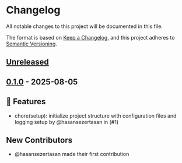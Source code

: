 # Changelog

All notable changes to this project will be documented in this file.

The format is based on [Keep a Changelog](https://keepachangelog.com/en/1.0.0/),
and this project adheres to [Semantic Versioning](https://semver.org/spec/v2.0.0.html).

<!-- changelog-start -->

## [Unreleased]

## [0.1.0] - 2025-08-05

## :rocket: Features

- chore(setup): initialize project structure with configuration files and logging setup by @hasansezertasan in (#1)

## New Contributors

- @hasansezertasan made their first contribution

<!-- refs -->

[unreleased]: https://github.com/hasansezertasan/nus/compare/0.1.0..HEAD
[0.1.0]: https://github.com/hasansezertasan/nus/compare/...0.1.0

<!-- changelog-end -->

